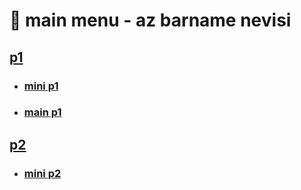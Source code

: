 # 🙂 main menu - az barname nevisi

## [p1](p1/)

- ### [mini p1](p1/mini/)

- ### [main p1](p1/main/)

## [p2](p2/)

- ### [mini p2](p2/mini/)
